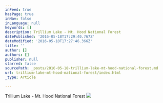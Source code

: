 ```yaml
---
inFeed: true
hasPage: true
inNav: false
inLanguage: null
keywords: []
description: Trillium Lake - Mt. Hood National Forest
datePublished: '2016-05-18T17:29:40.767Z'
dateModified: '2016-05-18T17:27:46.366Z'
title: ''
author: []
authors: []
publisher: null
starred: false
sourcePath: _posts/2016-05-18-trillium-lake-mt-hood-national-forest.md
url: trillium-lake-mt-hood-national-forest/index.html
_type: Article

---
```

Trillium Lake - Mt. Hood National Forest
![](https://the-grid-user-content.s3-us-west-2.amazonaws.com/be83e059-0d4f-42b9-bbb0-b32541065346.jpg)